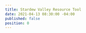 ```yaml
---
title: Stardew Valley Resource Tool
date: 2021-04-13 08:30:00 -04:00
published: false
position: 0
---
```


